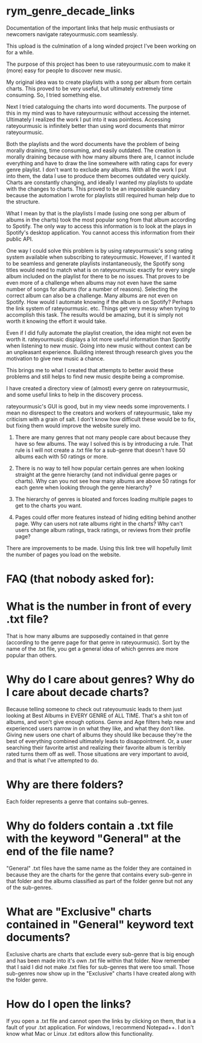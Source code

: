 # rym_genre_decade_links
Documentation of the important links that help music enthusiasts or newcomers navigate rateyourmusic.com seamlessly.

This upload is the culmination of a long winded project I've been working on for a while.

The purpose of this project has been to use rateyourmusic.com to make it (more) easy for people to discover new music.

My original idea was to create playlists with a song per album from certain charts. This proved to be very useful, but ultimately extremely time consuming. So, I tried something else.

Next I tried cataloguing the charts into word documents. The purpose of this in my mind was to have rateyourmusic without accessing the internet. Ultimately I realized the work I put into it was pointless. Accessing rateyourmusic is infinitely better than using word documents that mirror rateyourmusic.

Both the playlists and the word documents have the problem of being morally draining, time consuming, and easily outdated. The creation is morally draining because with how many albums there are, I cannot include everything and have to draw the line somewhere with rating caps for every genre playlist. I don't want to exclude any albums. With all the work I put into them, the data I use to produce them becomes outdated very quickly. Charts are constantly changing, and ideally I wanted my playlists to update with the changes to charts. This proved to be an impossible quandary because the automation I wrote for playlists still required human help due to the structure.

What I mean by that is the playlists I made (using one song per album of albums in the charts) took the most popular song from that album according to Spotify. The only way to access this information is to look at the plays in Spotify's desktop application. You cannot access this information from their public API.

One way I could solve this problem is by using rateyourmusic's song rating system available when subscribing to rateyourmusic. However, if I wanted it to be seamless and generate playlists instantaneously, the Spotify song titles would need to match what is on rateyourmusic exactly for every single album included on the playlist for there to be no issues. That proves to be even more of a challenge when albums may not even have the same number of songs for albums (for a number of reasons). Selecting the correct album can also be a challenge. Many albums are not even on Spotify. How would I automate knowing if the album is on Spotify? Perhaps the link system of rateyourmusic. etc. Things get very messy when trying to accomplish this task. The results would be amazing, but it is simply not worth it knowing the effort it would take.

Even if I did fully automate the playlist creation, the idea might not even be worth it. rateyourmusic displays a lot more useful information than Spotify when listening to new music. Going into new music without context can be an unpleasant experience. Building interest through research gives you the motivation to give new music a chance.

This brings me to what I created that attempts to better avoid these problems and still helps to find new music despite being a compromise.

I have created a directory view of (almost) every genre on rateyourmusic, and some useful links to help in the discovery process.

rateyourmusic's GUI is good, but in my view needs some improvements. I mean no disrespect to the creators and workers of rateyourmusic, take my criticism with a grain of salt. I don't know how difficult these would be to fix, but fixing them would improve the website surely imo.

1. There are many genres that not many people care about because they have so few albums. The way I solved this is by introducing a rule. That rule is I will not create a .txt file for a sub-genre that doesn't have 50 albums each with 50 ratings or more.

2. There is no way to tell how popular certain genres are when looking straight at the genre hierarchy (and not individual genre pages or charts). Why can you not see how many albums are above 50 ratings for each genre when looking through the genre hierarchy?

3. The hierarchy of genres is bloated and forces loading multiple pages to get to the charts you want.

4. Pages could offer more features instead of hiding editing behind another page. Why can users not rate albums right in the charts? Why can't users change album ratings, track ratings, or reviews from their profile page?

There are improvements to be made. Using this link tree will hopefully limit the number of pages you load on the website.

# FAQ (that nobody asked for):

# What is the number in front of every .txt file?

That is how many albums are supposedly contained in that genre (according to the genre page for that genre in rateyourmusic). Sort by the name of the .txt file, you get a general idea of which genres are more popular than others.

# Why do I care about genres? Why do I care about decade charts?

Because telling someone to check out rateyoumusic leads to them just looking at Best Albums in EVERY GENRE of ALL TIME. That's a shit ton of albums, and won't give enough options. Genre and Age filters help new and experienced users narrow in on what they like, and what they don't like. Giving new users one chart of albums they should like because they're the best of everything combined ultimately leads to disappointment. Or, a user searching their favorite artist and realizing their favorite album is terribly rated turns them off as well. Those situations are very important to avoid, and that is what I've attempted to do.

# Why are there folders?

Each folder represents a genre that contains sub-genres.

# Why do folders contain a .txt file with the keyword "General" at the end of the file name?

"General" .txt files have the same name as the folder they are contained in because they are the charts for the genre that contains every sub-genre in that folder and the albums classified as part of the folder genre but not any of the sub-genres.

# What are "Exclusive" charts contained in "General" keyword text documents?

Exclusive charts are charts that exclude every sub-genre that is big enough and has been made into it's own .txt file within that folder. Now remember that I said I did not make .txt files for sub-genres that were too small. Those sub-genres now show up in the "Exclusive" charts I have created along with the folder genre.

# How do I open the links?

If you open a .txt file and cannot open the links by clicking on them, that is a fault of your .txt application. For windows, I recommend Notepad++. I don't know what Mac or Linux .txt editors allow this functionality.
